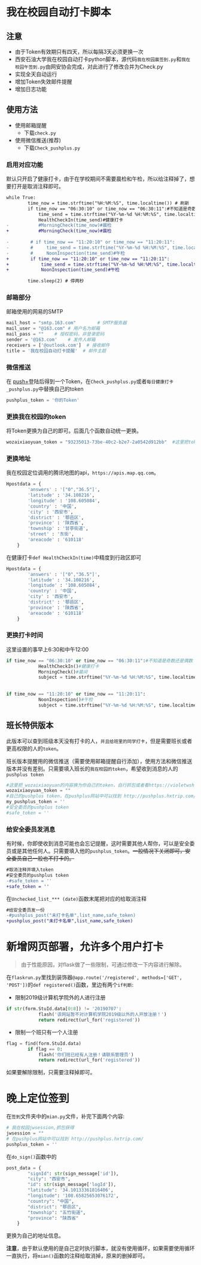 # 我在校园自动打卡脚本

## 注意
- 由于Token有效期只有四天，所以每隔3天必须更换一次
- 西安石油大学我在校园自动打卡python脚本，源代码`我在校园晨签到.py`和`我在校园午签到.py`由网安协会完成，对此进行了修改合并为Check.py
 - 实现全天自动运行
 - 增加Token失效邮件提醒
 - 增加日志功能


## 使用方法

- 使用邮箱提醒
  - 下载`check.py`
- 使用微信推送(推荐)
  - 下载`Check_pushplus.py`

### 启用对应功能

默认只开启了健康打卡，由于在学校期间不需要晨检和午检，所以给注释掉了，想要打开是取消注释即可。

```diff
while True:
        time_now = time.strftime("%H:%M:%S", time.localtime()) # 刷新
        if time_now == "06:30:10" or time_now == "06:30:11":#不知道是奇数还是偶数
            time_send = time.strftime("%Y-%m-%d %H:%M:%S", time.localtime())
            HealthCheckIn(time_send)#健康打卡
-           #MorningCheck(time_now)#晨检
+           #MorningCheck(time_now)#晨检
      
-        # if time_now == "11:20:10" or time_now == "11:20:11":
-        #     time_send = time.strftime("%Y-%m-%d %H:%M:%S", time.localtime())
-        #     NoonInspection(time_send)#午检
+        if time_now == "11:20:10" or time_now == "11:20:11":
+            time_send = time.strftime("%Y-%m-%d %H:%M:%S", time.localtime())
+            NoonInspection(time_send)#午检
            
        time.sleep(2) # 停两秒
```

### 邮箱部分

邮箱使用的网易的SMTP

```python 
mail_host = "smtp.163.com"        # SMTP服务器
mail_user = "@163.com" # 用户名为邮箱
mail_pass = ""    # 授权密码，非登录密码 
sender = '@163.com'    # 发件人邮箱
receivers = ['@outlook.com']  # 接收邮件
title = '我在校园自动打卡提醒'  # 邮件主题
```
### 微信推送

在 [push+](http://pushplus.hxtrip.com/)登陆后得到一个Token，在`Check_pushplus.py`或者`每日健康打卡_pushplus.py`中替换自己的token

```python
pushplus_token = '你的Token'
```

### 更换我在校园的token

将Token更换为自己的即可。后面几个函数自动统一更换。

```python 
wozaixiaoyuan_token = "93235013-73be-40c2-b2e7-2a0542d912bb"  #这里把token_code的内容换为你自己的token
```
### 更换地址

我在校园定位调用的腾讯地图的api，`https://apis.map.qq.com`。

```python 
Hpostdata = {
        'answers' : '["0","36.5"]',
        'latitude' : '34.108216',
        'longitude' : '108.605084',
        'country' : '中国',
        'city' : '西安市',
        'district' : '鄠邑区',
        'province' : '陕西省',
        'township' : '甘亭街道',
        'street' : '东街',
        'areacode' : '610118'
    }
```
在健康打卡`def HealthCheckIn(time)`中精度到行政区即可

```python
Hpostdata = {
        'answers' : '["0","36.5"]',
        'latitude' : '34.108216',
        'longitude' : '108.605084',
        'country' : '中国',
        'city' : '西安市',
        'district' : '鄠邑区',
        'province' : '陕西省',
        'areacode' : '610118'
    }
```

### 更换打卡时间

这里设置的事早上6:30和中午12:00
```python
if time_now == "06:30:10" or time_now == "06:30:11":#不知道是奇数还是偶数
            HealthCheckIn()#健康打卡
            MorningCheck()#晨间
            subject = time.strftime("%Y-%m-%d %H:%M:%S", time.localtime()) + " 晨间打卡/健康"
            
        
if time_now == "11:20:10" or time_now == "11:20:11":
            NoonInspection()#午检
            subject = time.strftime("%Y-%m-%d %H:%M:%S", time.localtime()) + " 午检打卡"
```

## 班长特供版本

此版本可以查到班级本天没有打卡的人，`并且给班里的同学打卡`，但是需要班长或者更高权限的人的`token`。

班长版本提醒用的微信推送（需要使用邮箱提醒自行添加），使用方法和微信推送版本并没有差别。只需要填入班长的`我在校园的token`，希望收到消息的人的`pushplus token`

```python
#这里把_wozaixiaoyuan的内容换为你自己的token，自行抓包或者看https://violetwsh.com/2021/01/10/wozaixiaoyuan/#more
wozaixiaoyuan_token = ""
#自己的pushplus token，在pushplus网站中可以找到 http://pushplus.hxtrip.com/
my_pushplus_token = ''
#安全委员的pushplus token
#safe_token = ''
```

### 给安全委员发消息

有时候，你即使收到消息可能也会忘记提醒，这时需要其他人帮你，可以是安全委员或是其他任何人。只需要填入他的`pushplus_token`。~~一般情况下关闭即可，安全委员自己一般也不打卡的。~~

```diff
#取消注释并填入token
#安全委员的pushplus token
-#safe_token = ''
+safe_token = ''
```

在`Unchecked_list_*** (date)`函数末尾把对应的给取消注释

```diff
#给安全委员发一份
-#pushplus_post("未打卡名单",list_name,safe_token)
+pushplus_post("未打卡名单",list_name,safe_token)
```

# 新增网页部署，允许多个用户打卡

> 由于性能原因，对flask做了一些限制，可通过修改一下内容进行解除。

在`flaskrun.py`里找到装饰器`@app.route('/registered', methods=['GET', 'POST'])`的`def registered()`函数，里边有两个`if判断`:

- 限制2019级计算机学院外的人进行注册

```python
if str(form.StuId.data[0:8]) != '20190707':
            flash('该网站暂不对计算机学院2019级以外的人开放注册！')
            return redirect(url_for('registered'))
```

- 限制一个班只有一个人注册

```python
flag = find(form.StuId.data)
        if flag == 0:
            flash('你们班已经有人注册！请联系管理员')
            return redirect(url_for('registered'))
```

如果要解除限制，只需要注释掉即可。

# 晚上定位签到

在`签到`文件夹中的`mian.py`文件，补完下面两个内容:

```python
# 我在校园jwsession,抓包获得
jwsession = ""
# 在pushplus网站中可以找到 http://pushplus.hxtrip.com/
pushplus_token = ''
```

在`do_sign()`函数中的

```python
post_data = {
        "signId": str(sign_message['id']),
        "city": "西安市",
        "id": str(sign_message['logId']),
        "latitude": '34.10133361816406',
        "longitude": '108.65825653076172',
        "country": "中国",
        "district": "鄠邑区",
        "township": "五竹街道",
        "province": "陕西省"
    }
```

更换为自己的地址信息。

**注意**，由于默认使用的是自己定时执行脚本，就没有使用循环，如果需要使用循环一直执行，将`mian()`函数的注释给取消掉，原来的删掉即可。

